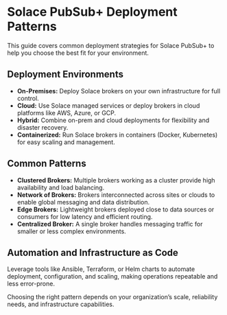 # Solace PubSub+ Deployment Patterns

This guide covers common deployment strategies for Solace PubSub+ to help you choose the best fit for your environment.

## Deployment Environments

- **On-Premises:** Deploy Solace brokers on your own infrastructure for full control.
- **Cloud:** Use Solace managed services or deploy brokers in cloud platforms like AWS, Azure, or GCP.
- **Hybrid:** Combine on-prem and cloud deployments for flexibility and disaster recovery.
- **Containerized:** Run Solace brokers in containers (Docker, Kubernetes) for easy scaling and management.

## Common Patterns

- **Clustered Brokers:** Multiple brokers working as a cluster provide high availability and load balancing.
- **Network of Brokers:** Brokers interconnected across sites or clouds to enable global messaging and data distribution.
- **Edge Brokers:** Lightweight brokers deployed close to data sources or consumers for low latency and efficient routing.
- **Centralized Broker:** A single broker handles messaging traffic for smaller or less complex environments.

## Automation and Infrastructure as Code

Leverage tools like Ansible, Terraform, or Helm charts to automate deployment, configuration, and scaling, making operations repeatable and less error-prone.

Choosing the right pattern depends on your organization’s scale, reliability needs, and infrastructure capabilities.

